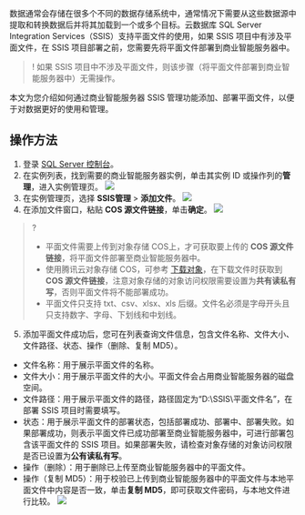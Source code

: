 数据通常会存储在很多个不同的数据存储系统中，通常情况下需要从这些数据源中提取和转换数据后并将其加载到一个或多个目标。云数据库 SQL Server Integration Services（SSIS）支持平面文件的使用，如果 SSIS 项目中有涉及平面文件，在 SSIS 项目部署之前，您需要先将平面文件部署到商业智能服务器中。

>! 如果 SSIS 项目中不涉及平面文件，则该步骤（将平面文件部署到商业智能服务器中）无需操作。

本文为您介绍如何通过商业智能服务器 SSIS 管理功能添加、部署平面文件，以便于对数据更好的使用和管理。

## 操作方法
1. 登录 [SQL Server 控制台](https://console.cloud.tencent.com/sqlserver)。
2. 在实例列表，找到需要的商业智能服务器实例，单击其实例 ID 或操作列的**管理**，进入实例管理页。
![](https://qcloudimg.tencent-cloud.cn/raw/a0d144e21e0e4bed011e02894b4b1ed8.png)
3. 在实例管理页，选择 **SSIS管理** > **添加文件**。
![](https://qcloudimg.tencent-cloud.cn/raw/5136eae2bef9869f91c2cfe1d757932d.png)
4. 在添加文件窗口，粘贴 **COS 源文件链接**，单击**确定**。
![](https://qcloudimg.tencent-cloud.cn/raw/9eda54777d7f9f7ae2b87836a8e98abc.png)
>?
>- 平面文件需要上传到对象存储 COS上，才可获取要上传的 **COS 源文件链接**，将平面文件部署至商业智能服务器中。
>- 使用腾讯云对象存储 COS，可参考 [下载对象](https://cloud.tencent.com/document/product/436/13322)，在下载文件时获取到 **COS 源文件链接**，注意对象存储的对象访问权限需要设置为**共有读私有写**，否则平面文件将不能部署成功。
>- 平面文件只支持 txt、csv、xlsx、xls 后缀。文件名必须是字母开头且只支持数字、字母、下划线和中划线。
5. 添加平面文件成功后，您可在列表查询文件信息，包含文件名称、文件大小、文件路径、状态、操作（删除、复制 MD5）。
 - 文件名称：用于展示平面文件的名称。
 - 文件大小：用于展示平面文件的大小。平面文件会占用商业智能服务器的磁盘空间。
 - 文件路径：用于展示平面文件的路径，路径固定为“D:\SSIS\平面文件名”，在部署 SSIS 项目时需要填写。
 - 状态：用于展示平面文件的部署状态，包括部署成功、部署中、部署失败。如果部署成功，则表示平面文件已成功部署至商业智能服务器中，可进行部署包含该平面文件的 SSIS 项目。如果部署失败，请检查对象存储的对象访问权限是否已设置为**公有读私有写**。
 - 操作（删除）：用于删除已上传至商业智能服务器中的平面文件。
 - 操作（复制 MD5）：用于校验已上传到商业智能服务器中的平面文件与本地平面文件中内容是否一致，单击**复制 MD5**，即可获取文件密码，与本地文件进行比较。
![](https://qcloudimg.tencent-cloud.cn/raw/486bffc5987017f5ae314a7d91d2a163.png)
